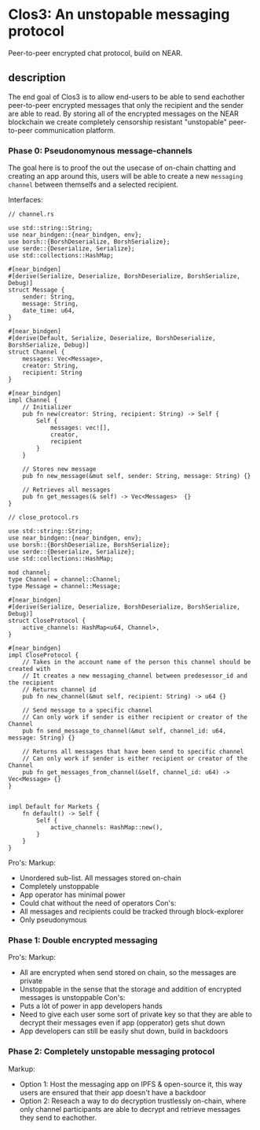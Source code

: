 # Clos3: An unstopable messaging protocol
Peer-to-peer encrypted chat protocol, build on NEAR.

## description
The end goal of Clos3 is to allow end-users to be able to send eachother peer-to-peer encrypted messages that only the recipient and the sender are able to read. By storing all of the encrypted messages on the NEAR blockchain we create completely censorship resistant "unstopable" peer-to-peer communication platform.


### Phase 0: Pseudonomynous message-channels
The goal here is to proof the out the usecase of on-chain chatting and creating an app around this, users will be able to create a new `messaging channel` between themselfs and a selected recipient. 

Interfaces: 

```
// channel.rs

use std::string::String;
use near_bindgen::{near_bindgen, env};
use borsh::{BorshDeserialize, BorshSerialize};
use serde::{Deserialize, Serialize};
use std::collections::HashMap;

#[near_bindgen]
#[derive(Serialize, Deserialize, BorshDeserialize, BorshSerialize, Debug)]
struct Message {
	sender: String,
	message: String,
	date_time: u64,
}

#[near_bindgen]
#[derive(Default, Serialize, Deserialize, BorshDeserialize, BorshSerialize, Debug)]
struct Channel {
	messages: Vec<Message>,
	creator: String, 
	recipient: String
}

#[near_bindgen] 
impl Channel {
	// Initializer
	pub fn new(creator: String, recipient: String) -> Self {
		Self {
			messages: vec![],
			creator,
			recipient
		}
	}

	// Stores new message
	pub fn new_message(&mut self, sender: String, message: String) {}

	// Retrieves all messages
	pub fn get_messages(& self) -> Vec<Messages>  {}
}

```

```
// close_protocol.rs

use std::string::String;
use near_bindgen::{near_bindgen, env};
use borsh::{BorshDeserialize, BorshSerialize};
use serde::{Deserialize, Serialize};
use std::collections::HashMap;

mod channel;
type Channel = channel::Channel;
type Message = channel::Message;

#[near_bindgen]
#[derive(Serialize, Deserialize, BorshDeserialize, BorshSerialize, Debug)]
struct CloseProtocol {
	active_channels: HashMap<u64, Channel>,
}

#[near_bindgen]
impl CloseProtocol {
	// Takes in the account name of the person this channel should be created with
	// It creates a new messaging_channel between predesessor_id and the recipient
	// Returns channel id
	pub fn new_channel(&mut self, recipient: String) -> u64 {}

	// Send message to a specific channel
	// Can only work if sender is either recipient or creator of the Channel
	pub fn send_message_to_channel(&mut self, channel_id: u64, message: String) {}

	// Returns all messages that have been send to specific channel
	// Can only work if sender is either recipient or creator of the Channel
	pub fn get_messages_from_channel(&self, channel_id: u64) -> Vec<Message> {}
}


impl Default for Markets {
	fn default() -> Self {
		Self {
			active_channels: HashMap::new(),
		}
	}
}
```

Pro's:
Markup: 
  * Unordered sub-list. 
All messages stored on-chain
  * Completely unstoppable
  * App operator has minimal power
  * Could chat without the need of operators
Con's: 	
  * All messages and recipients could be tracked through block-explorer
  * Only pseudonymous

### Phase 1: Double encrypted messaging
Pro's:
Markup: 
  * All are encrypted when send stored on chain, so the messages are private
  * Unstoppable in the sense that the storage and addition of encrypted messages is unstoppable
Con's: 	
  * Puts a lòt of power in app developers hands
  * Need to give each user some sort of private key so that they are able to decrypt their messages even if app (opperator) gets shut down
  * App developers can still be easily shut down, build in backdoors


### Phase 2: Completely unstopable messaging protocol

Markup: 
  * Option 1: Host the messaging app on IPFS & open-source it, this way users are ensured that their app doesn't have a backdoor
  * Option 2: Reseach a way to do decryption trustlessly on-chain, where only channel participants are able to decrypt and retrieve messages they send to eachother. 
